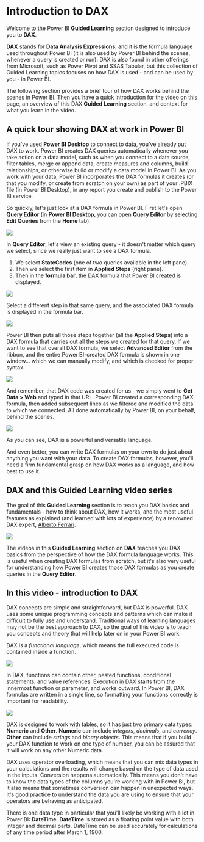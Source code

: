 <properties
   pageTitle="Introduction to DAX"
   description="Learn what DAX is and some of its basic building blocks"
   services="powerbi"
   documentationCenter=""
   authors="davidiseminger"
   manager="mblythe"
   backup=""
   editor=""
   tags=""
   qualityFocus="no"
   qualityDate=""
   featuredVideoId=""
   courseDuration="9m"/>

<tags
   ms.service="powerbi"
   ms.devlang="NA"
   ms.topic="article"
   ms.tgt_pltfrm="NA"
   ms.workload="powerbi"
   ms.date="06/06/2016"
   ms.author="davidi"/>

# Introduction to DAX

Welcome to the Power BI **Guided Learning** section designed to introduce you to **DAX**.

**DAX** stands for **Data Analysis Expressions**, and it is the formula language used throughout Power BI (it is also used by Power BI behind the scenes, whenever a query is created or run). DAX is also found in other offerings from Microsoft, such as Power Pivot and SSAS Tabular, but this collection of Guided Learning topics focuses on how DAX is used - and can be used by you - in Power BI.

The following section provides a brief tour of how DAX works behind the scenes in Power BI. Then you have a quick introduction for the video on this page, an overview of this DAX **Guided Learning** section, and context for what you learn in the video.

## A quick tour showing DAX at work in Power BI
If you've used **Power BI Desktop** to connect to data, you've already put DAX to work. Power BI creates DAX queries automatically whenever you take action on a data model, such as when you connect to a data source, filter tables, merge or append data, create measures and columns, build relationships, or otherwise build or modify a data model in Power BI. As you work with your data, Power BI incorporates the DAX formulas it creates (or that you modify, or create from scratch on your own) as part of your .PBIX file (in Power BI Desktop), in any report you create and publish to the Power BI service.

So quickly, let's just look at a DAX formula in Power BI. First let's open **Query Editor** (in **Power BI Desktop**, you can open **Query Editor** by selecting **Edit Queries** from the **Home** tab).

![](media/powerbi-learning-7-1-intro-to-DAX/intro_DAX_1.png)

In **Query Editor**, let's view an existing query - it doesn't matter which query we select, since we really just want to see a DAX formula.

1.  We select **StateCodes** (one of two queries available in the left pane).
2.  Then we select the first item in **Applied Steps** (right pane).
3.  Then in the **formula bar**, the DAX formula that Power BI created is displayed.


![](media/powerbi-learning-7-1-intro-to-DAX/intro_DAX_2.png)

Select a different step in that same query, and the associated DAX formula is displayed in the formula bar.

![](media/powerbi-learning-7-1-intro-to-DAX/intro_DAX_3.png)

Power BI then puts all those steps together (all the **Applied Steps**) into a DAX formula that carries out all the steps we created for that query. If we want to see that overall DAX formula, we select **Advanced Editor** from the ribbon, and the entire Power BI-created DAX formula is shown in one window... which we can manually modify, and which is checked for proper syntax.

![](media/powerbi-learning-7-1-intro-to-DAX/intro_DAX_4.png)

And remember, that DAX code was created for us - we simply went to **Get Data > Web** and typed in that URL. Power BI created a corresponding DAX formula, then added subsequent lines as we filtered and modified the data to which we connected. All done automatically by Power BI, on your behalf, behind the scenes.

![](media/powerbi-learning-7-1-intro-to-DAX/intro_DAX_5a.png)

As you can see, DAX is a powerful and versatile language.

And even better, you can write DAX formulas on your own to do just about anything you want with your data. To create DAX formulas, however, you'll need a firm fundamental grasp on how DAX works as a language, and how best to use it.

## DAX and this Guided Learning video series


The goal of this **Guided Learning** section is to teach you DAX basics and fundamentals - how to think about DAX, how it works, and the most useful features as explained (and learned with lots of experience) by a renowned DAX expert, [Alberto Ferrari](https://www.sqlbi.com/articles/author/alberto-ferrari/).

![](media/powerbi-learning-7-1-intro-to-DAX/intro_DAX_6_alberto_ferrari.png)

The videos in this **Guided Learning** section on **DAX** teaches you DAX basics from the perspective of how the DAX formula language works. This is useful when creating DAX formulas from scratch, but it's also very useful for understanding how Power BI creates those DAX formulas as you create queries in the **Query Editor**.

## In this video - introduction to DAX

DAX concepts are simple and straightforward, but DAX is powerful. DAX uses some unique programming concepts and patterns which can make it difficult to fully use and understand. Traditional ways of learning languages may not be the best approach to DAX, so the goal of this video is to teach you concepts and theory that will help later on in your Power BI work.

DAX is a *functional language*, which means the full executed code is contained inside a function.

![](media/powerbi-learning-7-1-intro-to-DAX/intro_DAX_7.png)

In DAX, functions can contain other, nested functions, conditional statements, and value references. Execution in DAX starts from the innermost function or parameter, and works outward. In Power BI, DAX formulas are written in a single line, so formatting your functions correctly is important for readability.

![](media/powerbi-learning-7-1-intro-to-DAX/intro_DAX_8.png)

DAX is designed to work with tables, so it has just two primary data types: **Numeric** and **Other**. **Numeric** can include *integers*, *decimals*, and *currency*. **Other** can include *strings* and *binary objects*. This means that if you build your DAX function to work on one type of number, you can be assured that it will work on any other Numeric data.

DAX uses operator overloading, which means that you can mix data types in your calculations and the results will change based on the type of data used in the inputs. Conversion happens automatically. This means you don't have to know the data types of the columns you're working with in Power BI, but it also means that sometimes conversion can happen in unexpected ways. It's good practice to understand the data you are using to ensure that your operators are behaving as anticipated.

There is one data type in particular that you'll likely be working with a lot in Power BI: **DateTime**. **DateTime** is stored as a floating point value with both integer and decimal parts. DateTime can be used accurately for calculations of any time period after March 1, 1900.

